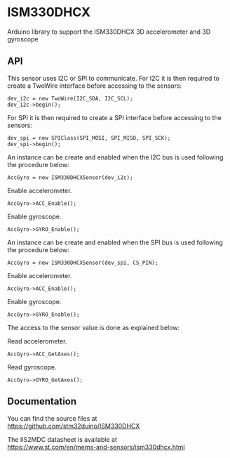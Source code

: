 # ISM330DHCX
Arduino library to support the ISM330DHCX 3D accelerometer and 3D gyroscope

## API

This sensor uses I2C or SPI to communicate.
For I2C it is then required to create a TwoWire interface before accessing to the sensors:  

    dev_i2c = new TwoWire(I2C_SDA, I2C_SCL);  
    dev_i2c->begin();

For SPI it is then required to create a SPI interface before accessing to the sensors:  

    dev_spi = new SPIClass(SPI_MOSI, SPI_MISO, SPI_SCK);  
    dev_spi->begin();

An instance can be create and enabled when the I2C bus is used following the procedure below:

	AccGyro = new ISM330DHCXSensor(dev_i2c);

Enable accelerometer.

	AccGyro->ACC_Enable();

Enable gyroscope.

	AccGyro->GYRO_Enable();

An instance can be create and enabled when the SPI bus is used following the procedure below:

	AccGyro = new ISM330DHCXSensor(dev_spi, CS_PIN);

Enable accelerometer.

	AccGyro->ACC_Enable();

Enable gyroscope.

	AccGyro->GYRO_Enable();

The access to the sensor value is done as explained below:

  Read accelerometer.

	AccGyro->ACC_GetAxes();

  Read gyroscope.

	AccGyro->GYRO_GetAxes();

## Documentation 
You can find the source files at  
https://github.com/stm32duino/ISM330DHCX

The IIS2MDC datasheet is available at  
https://www.st.com/en/mems-and-sensors/ism330dhcx.html